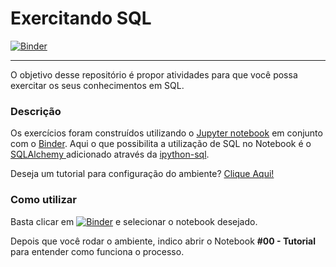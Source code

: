 # Exercitando SQL
[![Binder](https://mybinder.org/badge_logo.svg)](https://mybinder.org/v2/gh/arthurfporto/exerciteSQL/HEAD)
<hr>
O objetivo desse repositório é propor atividades para que você possa exercitar os seus conhecimentos em SQL. 

### Descrição
Os exercícios foram construídos utilizando o <a href='https://jupyter.org/' target='_blank'>Jupyter notebook</a> em conjunto com o <a href='https://mybinder.org/' target='_blank'>Binder</a>. Aqui o que possibilita a utilização de SQL no Notebook é o <a href='https://www.sqlalchemy.org/' target='_blank'> SQLAlchemy </a>  adicionado através da <a href='https://github.com/catherinedevlin/ipython-sql' target='_blank'>ipython-sql</a>.

Deseja um tutorial para configuração do ambiente? <a href='https://www.datacamp.com/community/tutorials/sql-interface-within-jupyterlab' target='_blank'>Clique Aqui!</a>

### Como utilizar
Basta clicar em [![Binder](https://mybinder.org/badge_logo.svg)](https://mybinder.org/v2/gh/daniellemrodrigues/bd/HEAD) e selecionar o notebook desejado.

Depois que você rodar o ambiente, indico abrir o Notebook <b>#00 - Tutorial</b> para entender como funciona o processo. 
